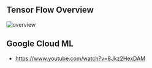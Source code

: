 
## Tensor Flow Overview

![overview](http://image.toast.com/aaaaahq/tensor-flow-overview.png)

## Google Cloud ML

- https://www.youtube.com/watch?v=8Jkz2HexDAM


